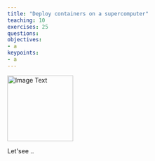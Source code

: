 ```yaml
---
title: "Deploy containers on a supercomputer"
teaching: 10
exercises: 25
questions:
objectives:
- a
keypoints:
- a
---
```





<a href="{{ page.root }}/videos/vid.mp4" title="Video Title"><img src="{{ page.root }}/fig/vid.png" alt="Image Text" width="150"></a>

Let'see ..